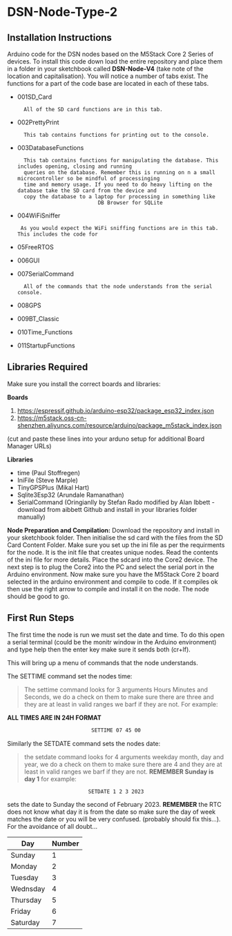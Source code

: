 # DSN-Node-Type-2
## Installation Instructions
Arduino code for the DSN nodes based on the M5Stack Core 2 Series of devices. 
To install this code down load the entire repository and place them in a folder in your sketchbook called **DSN-Node-V4** (take note of the location and capitalisation). You will notice a number of tabs exist. The functions for a part of the code base are located in each of these tabs.

*  001SD_Card
  
         All of the SD card functions are in this tab.
 
*  002PrettyPrint

         This tab contains functions for printing out to the console.
           
*  003DatabaseFunctions

         This tab contains functions for manipulating the database. This includes opening, closing and running
         queries on the database. Remember this is running on n a small microcontroller so be mindful of processinging
         time and memory usage. If you need to do heavy lifting on the database take the SD card from the device and
         copy the database to a laptop for processing in something like
                                 DB Browser for SQLite
    
*  004WiFiSniffer

        As you would expect the WiFi sniffing functions are in this tab. This includes the code for 
*  05FreeRTOS
*  006GUI
*  007SerialCommand

         All of the commands that the node understands from the serial console.
   
*  008GPS
*  009BT_Classic
*  010Time_Functions
*  011StartupFunctions

## Libraries Required
Make sure you install the correct boards and libraries:

**Boards**

1. https://espressif.github.io/arduino-esp32/package_esp32_index.json
2. https://m5stack.oss-cn-shenzhen.aliyuncs.com/resource/arduino/package_m5stack_index.json

(cut and paste these lines into your arduno setup for additional Board Manager URLs)

**Libraries**
* time (Paul Stoffregen)
* IniFile (Steve Marple)
* TinyGPSPlus (Mikal Hart)
* Sqlite3Esp32 (Arundale Ramanathan)
* SerialCommand (Oringianlly by Stefan Rado modified by Alan Ibbett - download from aibbett Github and install in your libraries folder manually)

**Node Preparation and Compilation:**
Download the repository and install in your sketchbook folder. Then initialise the sd card with the files from the SD Card Content Folder. Make sure you set up the ini file as per the requirments for the node. It is the init file that creates unique nodes. Read the contents of the ini file for more details. Place the sdcard into the Core2 device.
The next step is to plug the Core2 into the PC and select the serial port in the Arduino environment. Now make sure you have the M5Stack Core 2 board selected in the arduino environment and compile to code. If it compiles ok then use the right arrow to compile and install it on the node. The node should be good to go.

## First Run Steps
The first time the node is run we must set the date and time. To do this open a serial terminal (could be the monitr window in the Arduino environment) and type
help then the enter key make sure it sends both (cr+lf).

This will bring up a menu of commands that the node understands.

The SETTIME command set the nodes time:
   >The settime command looks for 3 arguments Hours Minutes and Seconds, we do a check on them to make sure there are three and they are at least in valid ranges we barf if they are not. For example:

**ALL TIMES ARE IN 24H FORMAT**

<div align="center">
  
~~~sh
SETTIME 07 45 00
~~~

</div> 

Similarly the SETDATE command sets the nodes date:

>the setdate command looks for 4 arguments weekday month, day and year, we do a check on them to make sure there are 4 and they are at least in valid ranges we barf if they are not. **REMEMBER Sunday is day 1** for example:

<div align="center">
  
~~~sh
SETDATE 1 2 3 2023
~~~ 

</div>

sets the date to Sunday the second of February 2023. **REMEMBER** the RTC does not know what day it is from the date so make sure the day of week matches the date or you will be very confused. (probably should fix this...). For the avoidance of all doubt...

<div align="center">
  
| Day | Number |
|---|---|
| Sunday |  1|
| Monday |  2|
| Tuesday |  3 |
| Wednsday | 4 |
| Thursday | 5 |
| Friday | 6 |
| Saturday | 7 |

</div>
